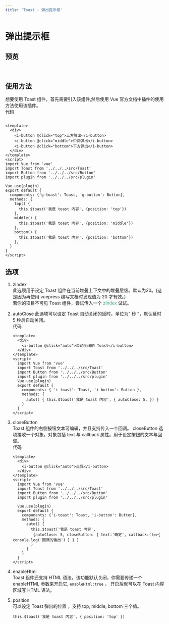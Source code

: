 ```yaml
---
title: 'Toast - 弹出提示框'
---
```


# 弹出提示框

## 预览

&nbsp;
<ClientOnly>
<Toast></Toast>
</ClientOnly>

## 使用方法

想要使用 Toast 组件，首先需要引入该组件,然后使用 Vue 官方文档中插件的使用方法使用该插件。  
代码

```vue

<template>
  <div>
    <i-button @click="top">上方弹出</i-button>
    <i-button @click="middle">中间弹出</i-button>
    <i-button @click="bottom">下方弹出</i-button>
  </div>
</template>
<script>
import Vue from 'vue'
import Toast from '../../../src/Toast'
import Button from '../../../src/Button'
import plugin from '../../../src/plugin'

Vue.use(plugin)
export default {
  components: {'g-toast': Toast, 'g-button': Button},
  methods: {
    top() {
      this.$toast('我是 toast 内容', {position: 'top'})
    },
    middle() {
      this.$toast('我是 toast 内容', {position: 'middle'})
    },
    bottom() {
      this.$toast('我是 toast 内容', {position: 'bottom'})
    },
  }
}
</script>
```

## 选项

1. zIndex  
   此选项用于设定 Toast 组件在当前堆叠上下文中的堆叠层级。默认为20。(这是因为再使用 vuepress 编写文档时发现值为 20 才有效。)  
   若你的项目不可见 Toast 组件，尝试传入一个 <span style='color:#3eaf7c;background-color:#F8F8F8'>zIndex </span> 试试。
2. autoClose 此选项可以设定 Toast 自动关闭的延时。单位为“ 秒 ”，默认延时 5 秒后自动关闭。  
   代码
    ```vue
    <template>
      <div>
        <i-button @click="auto">自动关闭的 Toast</i-button>
      </div>
    </template>
    <script>
      import Vue from 'vue'
      import Toast from '../../../src/Toast'
      import Button from '../../../src/Button'
      import plugin from '../../../src/plugin'
      Vue.use(plugin)
      export default {
        components: { 'i-toast': Toast, 'i-button': Button },
        methods: {
          auto() { this.$toast('我是 toast 内容', { autoClose: 5, }) }
        }
      }
    </script>
    ```
3. closeButton  
   Toast 组件的右侧按钮文本可编辑，并且支持传入一个回调。 closeButton 选项接收一个对象。对象包括 text 与 callback 属性。用于设定按钮的文本与回调。  
   代码
    ```vue
    <template>
      <div>
        <i-button @click="auto">点我</i-button>
      </div>
    </template>
    <script>
      import Vue from 'vue'
      import Toast from '../../../src/Toast'
      import Button from '../../../src/Button'
      import plugin from '../../../src/plugin'

      Vue.use(plugin)
      export default {
        components: {'i-toast': Toast, 'i-button': Button},
        methods: {
          auto() {
            this.$toast('我是 toast 内容', 
             {autoClose: 5, closeButton: { text:'确定', callback:()=>{ console.log('回调的输出') } } }
            )
          }
        }
      }
    </script>
    ```

4. enableHtml  
   Toast 组件还支持 HTML 语法，该功能默认关闭，你需要传递一个 enableHTML 参数来开启它, `enableHtml:true` 。 开启后就可以在 Toast 内容区域写 HTML 语法。

5. position  
   可以设定 Toast 弹出的位置 ，支持 top, middle, bottom 三个值。
    ```vue
    this.$toast('我是 toast 内容', { position: 'top' })
    ```